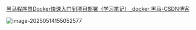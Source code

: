 [黑马程序员Docker快速入门到项目部署（学习笔记）_docker 黑马-CSDN博客](https://blog.csdn.net/qq_38196449/article/details/133419609)

![image-20250514155052577](C:\Users\86138\AppData\Roaming\Typora\typora-user-images\image-20250514155052577.png)